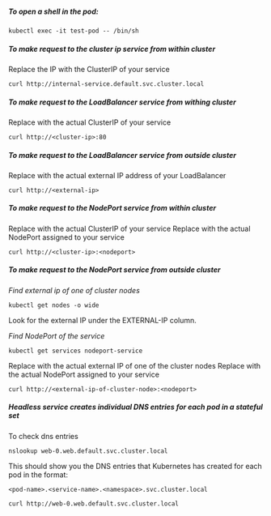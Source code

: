 ##### To open a shell in the pod:

    kubectl exec -it test-pod -- /bin/sh

##### To make request to the cluster ip service from within cluster
Replace the IP with the ClusterIP of your service

    curl http://internal-service.default.svc.cluster.local


##### To make request to the LoadBalancer service from withing cluster
Replace <cluster-ip> with the actual ClusterIP of your service

    curl http://<cluster-ip>:80

##### To make request to the LoadBalancer service from outside cluster
Replace <external-ip> with the actual external IP address of your LoadBalancer

    curl http://<external-ip>


##### To make request to the NodePort service from within cluster
Replace <cluster-ip> with the actual ClusterIP of your service
Replace <nodeport> with the actual NodePort assigned to your service
    
    curl http://<cluster-ip>:<nodeport>

##### To make request to the NodePort service from outside cluster

*Find external ip of one of cluster nodes*

    kubectl get nodes -o wide
Look for the external IP under the EXTERNAL-IP column.

*Find NodePort of the service*

    kubectl get services nodeport-service

Replace <external-ip> with the actual external IP of one of the cluster nodes
Replace <nodeport> with the actual NodePort assigned to your service
    
    curl http://<external-ip-of-cluster-node>:<nodeport>

##### Headless service creates individual DNS entries for each pod in a stateful set

To check dns entries

    nslookup web-0.web.default.svc.cluster.local
    
This should show you the DNS entries that Kubernetes has created for each pod in the format: 

    <pod-name>.<service-name>.<namespace>.svc.cluster.local
    
    curl http://web-0.web.default.svc.cluster.local